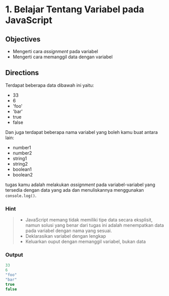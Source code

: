 # 1. Belajar Tentang Variabel pada JavaScript

## Objectives

* Mengerti cara *assignment* pada variabel
* Mengerti cara memanggil data dengan variabel

## Directions

Terdapat beberapa data dibawah ini yaitu:

* 33 
* 6
* 'foo'
* 'bar'
* true
* false

Dan juga terdapat beberapa nama variabel yang boleh kamu buat antara lain:

* number1
* number2
* string1
* string2
* boolean1
* boolean2

tugas kamu adalah melakukan *assignment* pada variabel-variabel yang tersedia dengan data yang ada dan menuliskannya menggunakan `console.log()`.

### Hint

> * JavaScript memang tidak memiliki tipe data secara eksplisit, namun solusi yang benar dari tugas ini adalah menempatkan data pada variabel dengan nama yang sesuai.
> * Deklarasikan variabel dengan lengkap
> * Keluarkan ouput dengan memanggil variabel, bukan data

### Output

```javascript
33
6
"foo"
"bar"
true
false
```

